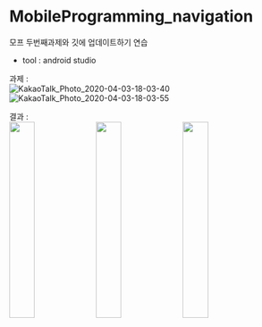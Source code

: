 # MobileProgramming_navigation
모프 두번째과제와 깃에 업데이트하기 연습

* tool : android studio

과제 :   
![KakaoTalk_Photo_2020-04-03-18-03-40](https://user-images.githubusercontent.com/31887934/78343403-bdbd3900-75d5-11ea-9951-f93e03a5d9f6.png)
![KakaoTalk_Photo_2020-04-03-18-03-55](https://user-images.githubusercontent.com/31887934/78343409-c01f9300-75d5-11ea-8417-36040a94be73.png)

결과 :   
<img src="https://user-images.githubusercontent.com/31887934/78343416-c150c000-75d5-11ea-8438-2b62cf69a3ae.jpeg" width="30%" />
<img src="https://user-images.githubusercontent.com/31887934/78343425-c6157400-75d5-11ea-9ed4-8c3f4a046161.jpeg" width="30%" />
<img src="https://user-images.githubusercontent.com/31887934/78343434-ca419180-75d5-11ea-8ecd-a64a32e4e4ea.jpeg" width="30%" />
